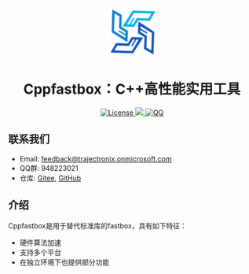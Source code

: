 <div style="text-align:center">
    <img src="image/logo.png" , alt="logo" />
    <h1>Cppfastbox：C++高性能实用工具</h1>
    <a href="LICENSE">
        <img src="https://img.shields.io/badge/License-Apache%202.0-green.svg" , alt="License" />
    </a>
    <a href="https://zh.cppreference.com">
        <img src="https://img.shields.io/badge/language-c++26-blue.svg" ,alt="cppreference" />
    </a>
    <a
        href="http://qm.qq.com/cgi-bin/qm/qr?_wv=1027&k=P8iOSLG5JHTEP0ts8dhOaUfGY_0yRqL8&authKey=tihqfi7sEFKBkSGjZLCuTqS2ktntCkgu7XGg30T2Te%2BrIrHLOaCcu8EEnK9ky8FF&noverify=0&group_code=948223021">
        <img src="https://img.shields.io/badge/chat-on%20QQ-red.svg" , alt="QQ" />
    </a>
</div>

## 联系我们

- Email: feedback@trajectronix.onmicrosoft.com
- QQ群: 948223021
- 仓库: [Gitee](https://gitee.com/trajectronix/cppfastbox), [GitHub](https://github.com/trajectronix/cppfastbox)

## 介绍

Cppfastbox是用于替代标准库的fastbox，具有如下特征：

- 硬件算法加速
- 支持多个平台
- 在独立环境下也提供部分功能
